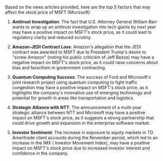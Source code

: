 Based on the news articles provided, here are the top 5 factors that may affect the stock price of MSFT (Microsoft):

1. **Antitrust Investigation**: The fact that U.S. Attorney General William Barr wants to wrap up an antitrust investigation into tech giants by next year may have a positive impact on MSFT's stock price, as it could lead to regulatory clarity and reduced scrutiny.

2. **Amazon-JEDI Contract Loss**: Amazon's allegation that the JEDI contract was awarded to MSFT due to President Trump's desire to "screw Amazon" (noting his public criticism of Jeff Bezos) may have a negative impact on MSFT's stock price, as it could raise concerns about bias and favoritism in government contracting.

3. **Quantum Computing Success**: The success of Ford and Microsoft's joint research project using quantum computing to fight traffic congestion may have a positive impact on MSFT's stock price, as it highlights the company's innovative use of emerging technology and potential for growth in areas like transportation and logistics.

4. **Strategic Alliance with NTT**: The announcement of a multi-year strategic alliance between NTT and Microsoft may have a positive impact on MSFT's stock price, as it suggests a strong partnership that could drive growth and expansion in the enterprise software market.

5. **Investor Sentiment**: The increase in exposure to equity markets in TD Ameritrade client accounts during the November period, which led to an increase in the IMX ( Investor Movement Index), may have a positive impact on MSFT's stock price due to increased investor interest and confidence in the company.